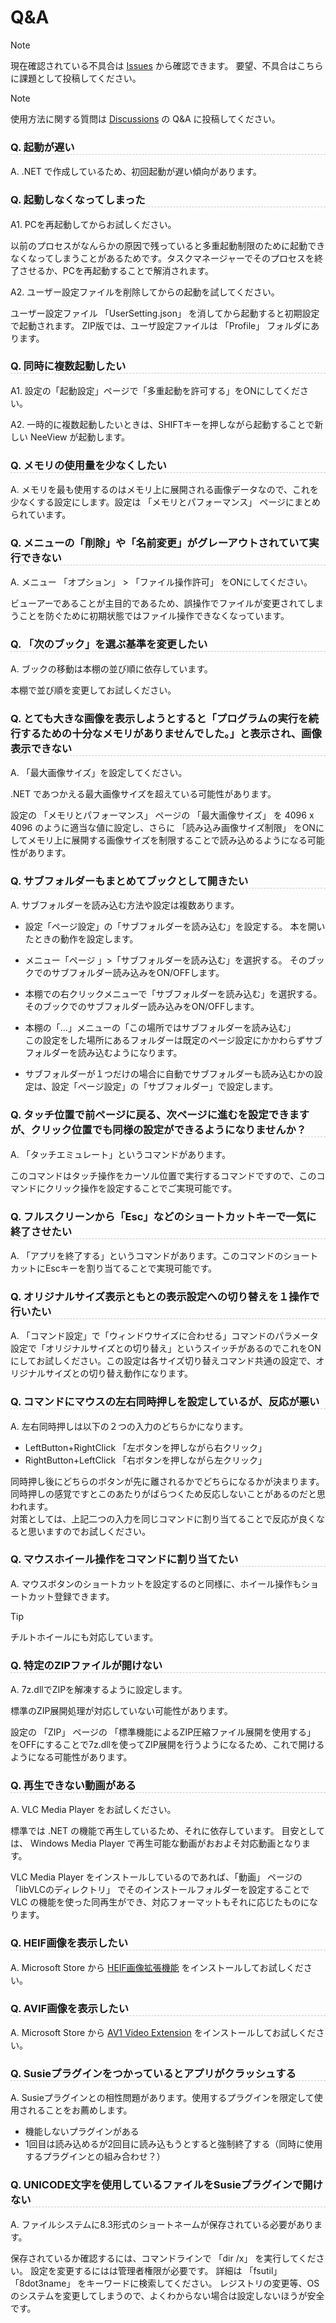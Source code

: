 # Q&A

<style>
  h3 { border-bottom: 1px dashed #CCC; }
</style>

> [!NOTE]  
> 現在確認されている不具合は [Issues](https://github.com/neelabo/NeeView/issues) から確認できます。
> 要望、不具合はこちらに課題として投稿してください。

> [!NOTE]  
> 使用方法に関する質問は [Discussions](https://github.com/neelabo/NeeView/discussions) の Q&A に投稿してください。
 
### Q. 起動が遅い

A. .NET で作成しているため、初回起動が遅い傾向があります。  
 
### Q. 起動しなくなってしまった

A1. PCを再起動してからお試しください。 

以前のプロセスがなんらかの原因で残っていると多重起動制限のために起動できなくなってしまうことがあるためです。タスクマネージャーでそのプロセスを終了させるか、PCを再起動することで解消されます。

A2. ユーザー設定ファイルを削除してからの起動を試してください。  

ユーザー設定ファイル 「UserSetting.json」 を消してから起動すると初期設定で起動されます。
ZIP版では、ユーザ設定ファイルは 「Profile」 フォルダにあります。

### Q. 同時に複数起動したい

A1. 設定の「起動設定」ページで「多重起動を許可する」をONにしてください。

A2. 一時的に複数起動したいときは、SHIFTキーを押しながら起動することで新しい NeeView が起動します。

### Q. メモリの使用量を少なくしたい

A. メモリを最も使用するのはメモリ上に展開される画像データなので、これを少なくする設定にします。設定は 「メモリとパフォーマンス」 ページにまとめられています。


### Q. メニューの「削除」や「名前変更」がグレーアウトされていて実行できない

A. メニュー 「オプション」 > 「ファイル操作許可」 をONにしてください。

ビューアーであることが主目的であるため、誤操作でファイルが変更されてしまうことを防ぐために初期状態ではファイル操作できなくなっています。

### Q. 「次のブック」を選ぶ基準を変更したい

A. ブックの移動は本棚の並び順に依存しています。

本棚で並び順を変更してお試しください。


### Q. とても大きな画像を表示しようとすると「プログラムの実行を続行するための十分なメモリがありませんでした。」と表示され、画像表示できない

A. 「最大画像サイズ」を設定してください。

.NET であつかえる最大画像サイズを超えている可能性があります。

設定の 「メモリとパフォーマンス」 ページの 「最大画像サイズ」 を 4096 x 4096 のように適当な値に設定し、さらに 「読み込み画像サイズ制限」 をONにしてメモリ上に展開する画像サイズを制限することで読み込めるようになる可能性があります。


### Q. サブフォルダーもまとめてブックとして開きたい

A. サブフォルダーを読み込む方法や設定は複数あります。

* 設定「ページ設定」の「サブフォルダーを読み込む」を設定する。
  本を開いたときの動作を設定します。

* メニュー「ページ 」>「サブフォルダーを読み込む」を選択する。
  そのブックでのサブフォルダー読み込みをON/OFFします。

* 本棚での右クリックメニューで「サブフォルダーを読み込む」を選択する。
  そのブックでのサブフォルダー読み込みをON/OFFします。

* 本棚の「…」メニューの「この場所ではサブフォルダーを読み込む」  
  この設定をした場所にあるフォルダーは既定のページ設定にかかわらずサブフォルダーを読み込むようになります。

* サブフォルダーが１つだけの場合に自動でサブフォルダーも読み込むかの設定は、設定「ページ設定」の「サブフォルダー」で設定します。


### Q. タッチ位置で前ページに戻る、次ページに進むを設定できますが、クリック位置でも同様の設定ができるようになりませんか？

A. 「タッチエミュレート」というコマンドがあります。

このコマンドはタッチ操作をカーソル位置で実行するコマンドですので、このコマンドにクリック操作を設定することでご実現可能です。


### Q. フルスクリーンから「Esc」などのショートカットキーで一気に終了させたい

A. 「アプリを終了する」というコマンドがあります。このコマンドのショートカットにEscキーを割り当てることで実現可能です。


### Q. オリジナルサイズ表示ともとの表示設定への切り替えを１操作で行いたい

A. 「コマンド設定」で「ウィンドウサイズに合わせる」コマンドのパラメータ設定で「オリジナルサイズとの切り替え」というスイッチがあるのでこれをONにしてお試しください。この設定は各サイズ切り替えコマンド共通の設定で、オリジナルサイズとの切り替え動作になります。  


### Q. コマンドにマウスの左右同時押しを設定しているが、反応が悪い

A. 左右同時押しは以下の２つの入力のどちらかになります。

* LeftButton+RightClick 「左ボタンを押しながら右クリック」
* RightButton+LeftClick 「右ボタンを押しながら左クリック」

同時押し後にどちらのボタンが先に離されるかでどちらになるかが決まります。同時押しの感覚ですとこのあたりがばらつくため反応しないことがあるのだと思われます。  
対策としては、上記二つの入力を同じコマンドに割り当てることで反応が良くなると思いますのでお試しください。


### Q. マウスホイール操作をコマンドに割り当てたい

A. マウスボタンのショートカットを設定するのと同様に、ホイール操作もショートカット登録できます。

> [!TIP]
> チルトホイールにも対応しています。

### Q. 特定のZIPファイルが開けない

A. 7z.dllでZIPを解凍するように設定します。

標準のZIP展開処理が対応していない可能性があります。

設定の 「ZIP」 ページの 「標準機能によるZIP圧縮ファイル展開を使用する」 をOFFにすることで7z.dllを使ってZIP展開を行うようになるため、これで開けるようになる可能性があります。


### Q. 再生できない動画がある

A. VLC Media Player をお試しください。

標準では .NET の機能で再生しているため、それに依存しています。
目安としては、 Windows Media Player で再生可能な動画がおおよそ対応動画となります。

VLC Media Player をインストールしているのであれば、「動画」 ページの 「libVLCのディレクトリ」 でそのインストールフォルダーを設定することで VLC の機能を使った同再生ができ、対応フォーマットもそれに応じたものになります。

### Q. HEIF画像を表示したい

A. Microsoft Store から [HEIF画像拡張機能](https://www.microsoft.com/store/apps/9pmmsr1cgpwg) をインストールしてお試しください。

### Q. AVIF画像を表示したい

A. Microsoft Store から [AV1 Video Extension](https://www.microsoft.com/store/apps/9mvzqvxjbq9v) をインストールしてお試しください。

### Q. Susieプラグインをつかっているとアプリがクラッシュする

A. Susieプラグインとの相性問題があります。使用するプラグインを限定して使用されることをお薦めします。

* 機能しないプラグインがある
* 1回目は読み込めるが2回目に読み込もうとすると強制終了する（同時に使用するプラグインとの組み合わせ？）

### Q. UNICODE文字を使用しているファイルをSusieプラグインで開けない

A. ファイルシステムに8.3形式のショートネームが保存されている必要があります。  

保存されているか確認するには、コマンドラインで 「dir /x」 を実行してください。
設定を変更するにはは管理者権限が必要です。 詳細は 「fsutil」 「8dot3name」 をキーワードに検索してください。
レジストリの変更等、OSのシステムを変更してしまうので、よくわからない場合は設定しないほうが安全です。

